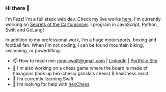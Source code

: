 ### Hi there 👋

I'm Fezz! I'm a full stack web dev. Check my live works [here](https://jonnicwolf.dev). 
I'm currently working on [Secrets of the Cartomancer](https://cartomancerssecrets.netlify.app). 
I program in JavaScript, Python, Swift and GoLang!

In addition to my professional work, I'm a huge motorsports, boxing and football fan. When I'm not coding, I can be found mountain biking, swimming, or powerlifting.

- 📫 How to reach me: jonnicwolf@gmail.com | [LinkedIn](https://www.linkedin.com/in/jonathannarine/) | [Portfolio Site](https://jonnickwolf.dev)
- 🔭 I'm also working on a chess game where the board is made of hexagons (look up hex-chess/ glinski's chess) $ hexChess.react
- 🌱 I’m currently learning Swift
- 🤔 I’m looking for help with [hexChess](https://github.com/jonnicwolf/hexChess.react)
<!--
**jonnicwolf/jonnicwolf** is a ✨ _special_ ✨ repository because its `README.md` (this file) appears on your GitHub profile.

Here are some ideas to get you started:





- 💬 Ask me about ...

- 😄 Pronouns: ...
- ⚡ Fun fact: ...
-->
